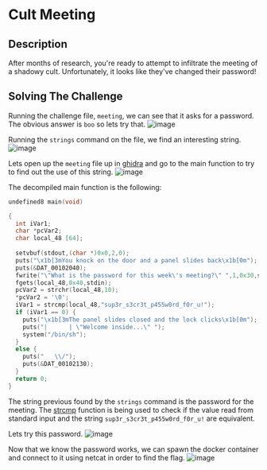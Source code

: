 # Cult Meeting

## Description
After months of research, you're ready to attempt to infiltrate the meeting of a shadowy cult. Unfortunately, it looks like they've changed their password!

## Solving The Challenge
Running the challenge file, ```meeting```, we can see that it asks for a password. The obvious answer is ```boo``` so lets try that.
![image](https://user-images.githubusercontent.com/83559791/197354672-746cdb9a-c1c3-4f78-8f8f-93834f2fe567.png)

Running the ```strings``` command on the file, we find an interesting string.
![image](https://user-images.githubusercontent.com/83559791/197355265-d1e5a349-b01e-4532-a2bd-895cc401f79b.png)

Lets open up the ```meeting``` file up in [ghidra] and go to the main function to try to find out the use of this string.
![image](https://user-images.githubusercontent.com/83559791/197364361-afe5c096-0649-4c05-a717-5cdc276e15c7.png)

The decompiled main function is the following:
```c++
undefined8 main(void)

{
  int iVar1;
  char *pcVar2;
  char local_48 [64];
  
  setvbuf(stdout,(char *)0x0,2,0);
  puts("\x1b[3mYou knock on the door and a panel slides back\x1b[0m");
  puts(&DAT_00102040);
  fwrite("\"What is the password for this week\'s meeting?\" ",1,0x30,stdout);
  fgets(local_48,0x40,stdin);
  pcVar2 = strchr(local_48,10);
  *pcVar2 = '\0';
  iVar1 = strcmp(local_48,"sup3r_s3cr3t_p455w0rd_f0r_u!");
  if (iVar1 == 0) {
    puts("\x1b[3mThe panel slides closed and the lock clicks\x1b[0m");
    puts("|      | \"Welcome inside...\" ");
    system("/bin/sh");
  }
  else {
    puts("   \\/");
    puts(&DAT_00102130);
  }
  return 0;
}
```
The string previous found by the ```strings``` command is the password for the meeting. The [strcmp] function is being used to check if the value read from standard input and the string ```sup3r_s3cr3t_p455w0rd_f0r_u!``` are equivalent.

Lets try this password.
![image](https://user-images.githubusercontent.com/83559791/197364508-75a991ec-a33e-4aab-8c72-9f0abfc0f822.png)

Now that we know the password works, we can spawn the docker container and connect to it using netcat in order to find the flag.
![image](https://user-images.githubusercontent.com/83559791/197364594-5da68a3f-4467-4f23-a3da-983e9d3b6ceb.png)


[ghidra]: https://github.com/NationalSecurityAgency/ghidra
[strcmp]: https://man7.org/linux/man-pages/man3/strcmp.3.html
